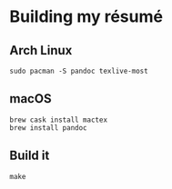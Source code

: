 # Building my résumé

## Arch Linux

```console
sudo pacman -S pandoc texlive-most
```

## macOS

```console
brew cask install mactex
brew install pandoc
```

## Build it

```console
make
```
